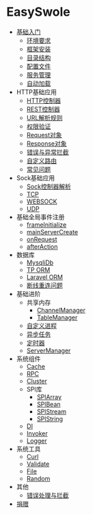# EasySwole

- [基础入门](README.md)
    - [环境要求](Introduction/environment.md)
    - [框架安装](Introduction/install.md)
    - [目录结构](Introduction/structure.md)
    - [配置文件](Introduction/config.md)
    - [服务管理](Introduction/server.md)
    - [自动加载](Introduction/autoload.md)
- HTTP基础应用
    - [HTTP控制器](Base/http_controller.md)
    - [REST控制器](Base/rest_controller.md)
    - [URL解析规则](Base/dispatch.md)
    - [权限验证](Base/authorization.md)
    - [Request对象](Base/request.md)
    - [Response对象](Base/response.md)
    - [错误与异常拦截](Base/exception.md)
    - [自定义路由](Base/router.md)
    - [常见问题](Base/problem.md)
- Sock基础应用
    - [Sock控制器解析](Sock/sock_controller.md)
    - [TCP](Sock/tcp.md)
    - [WEBSOCK](Sock/websocket.md)
    - [UDP](Sock/udp.md)
- 基础全局事件注册
    - [frameInitialize](Event/frame_initialize.md)
    - [mainServerCreate](Event/main_server_create.md)
    - [onRequest](Event/on_request.md)
    - [afterAction](Event/after_action.md)
- 数据库
    - [MysqliDb](Database/mysqli_db.md)
    - [TP ORM](Database/think_orm.md)
    - [Laravel ORM](Database/laravel_orm.md)
    - [断线重连问题](Database/re_connect.md)
- 基础进阶
    - 共享内存
        - [ChannelManager](Advanced/ShareMemory/channel_manager.md)
        - [TableManager](Advanced/ShareMemory/table_manager.md)
    - [自定义进程](Advanced/process.md)
    - [异步任务](Advanced/async_task.md)
    - [定时器](Advanced/timer.md)
    - [ServerManager](Advanced/server_manager.md)
- 系统组件
    - [Cache](Component/cache.md)
    - [RPC](Component/rpc.md)
    - [Cluster](Component/cluster.md)
    - SPl库
        - [SPlArray](Component/Spl/array.md)
        - [SPlBean](Component/Spl/bean.md)
        - [SPlStream](Component/Spl/stream.md)
        - [SPlString](Component/Spl/string.md)
    - [DI](Component/di.md)
    - [Invoker](Component/invoker.md)
    - [Logger](Component/logger.md)
- 系统工具
    - [Curl](Tools/curl.md)
    - [Validate](Tools/validate.md)
    - [File](Tools/validate.md)
    - [Random](Tools/random.md)
- 其他
    - [错误处理与拦截](Other/exception.md)
- [捐赠](donate.md)